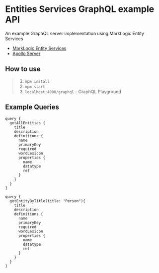 # Entities Services GraphQL example API

An example GraphQL server implementation using MarkLogic Entity Services

- [MarkLogic Entity Services](https://docs.marklogic.com/guide/entity-services/getting-started)
- [Apollo Server](https://www.apollographql.com/docs/apollo-server/)

## How to use

>1. `npm install`
>2. `npm start`
>3. `localhost:4000/graphql` - GraphQL Playground

## Example Queries

```
query {
  getAllEntities {
    title
    description
    definitions {
      name
      primaryKey
      required
      wordLexicon
      properties {
        name
        datatype
        ref
      }
    }
  }
}

query {
  getEntityByTitle(title: "Person"){
    title
    description
    definitions {
      name
      primaryKey
      required
      wordLexicon
      properties {
        name
        datatype
        ref
      }
    }
  }
}
```
